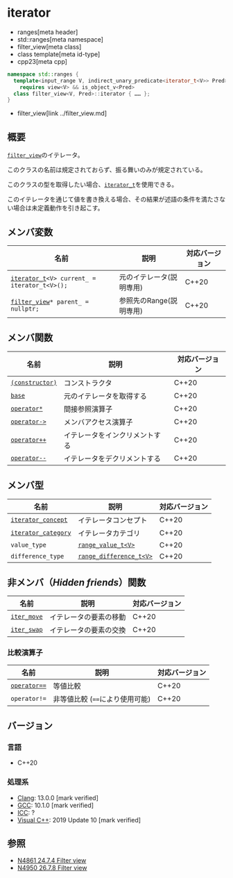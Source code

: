 # iterator
* ranges[meta header]
* std::ranges[meta namespace]
* filter_view[meta class]
* class template[meta id-type]
* cpp23[meta cpp]

```cpp
namespace std::ranges {
  template<input_range V, indirect_unary_predicate<iterator_t<V>> Pred>
    requires view<V> && is_object_v<Pred>
  class filter_view<V, Pred>::iterator { …… };
}
```
* filter_view[link ../filter_view.md]

## 概要

[`filter_view`](../filter_view.md)のイテレータ。

このクラスの名前は規定されておらず、振る舞いのみが規定されている。

このクラスの型を取得したい場合、[`iterator_t`](../iterator_t.md)を使用できる。

このイテレータを通じて値を書き換える場合、その結果が述語の条件を満たさない場合は未定義動作を引き起こす。

## メンバ変数

| 名前                                                               | 説明                       | 対応バージョン |
|--------------------------------------------------------------------|----------------------------|----------------|
| [`iterator_t`](../iterator_t.md)`<V> current_ = iterator_t<V>();`  | 元のイテレータ(説明専用)   | C++20          |
| [`filter_view`](../filter_view.md)`* parent_ = nullptr;`           | 参照先のRange(説明専用)    | C++20          |

## メンバ関数

| 名前                                           | 説明                           | 対応バージョン |
|------------------------------------------------|--------------------------------|----------------|
| [`(constructor)`](iterator/op_constructor.md)  | コンストラクタ                 | C++20          |
| [`base`](iterator/base.md)                     | 元のイテレータを取得する       | C++20          |
| [`operator*`](iterator/op_deref.md)            | 間接参照演算子                 | C++20          |
| [`operator->`](iterator/op_arrow.md)           | メンバアクセス演算子           | C++20          |
| [`operator++`](iterator/op_increment.md)       | イテレータをインクリメントする | C++20          |
| [`operator--`](iterator/op_decrement.md)       | イテレータをデクリメントする   | C++20          |

## メンバ型

| 名前                                                 | 説明                                                     | 対応バージョン |
|------------------------------------------------------|----------------------------------------------------------|----------------|
| [`iterator_concept`](iterator/iterator_concept.md.nolink)   | イテレータコンセプト                                     | C++20          |
| [`iterator_category`](iterator/iterator_category.md.nolink) | イテレータカテゴリ                                       | C++20          |
| `value_type`                                         | [`range_value_t<V>`](../range_value_t.md)                | C++20          |
| `difference_type`                                    | [`range_difference_t<V>`](../range_difference_t.md)      | C++20          |

## 非メンバ（*Hidden friends*）関数

| 名前                                     | 説明                   | 対応バージョン |
|------------------------------------------|------------------------|----------------|
| [`iter_move`](iterator/iter_move.md.nolink)     | イテレータの要素の移動 | C++20          |
| [`iter_swap`](iterator/iter_swap.md.nolink)     | イテレータの要素の交換 | C++20          |

### 比較演算子

| 名前                                 | 説明                            | 対応バージョン |
|--------------------------------------|---------------------------------|----------------|
| [`operator==`](iterator/op_equal.md) | 等値比較                        | C++20          |
| `operator!=`                         | 非等値比較 (`==`により使用可能) | C++20          |

## バージョン
### 言語
- C++20

### 処理系
- [Clang](/implementation.md#clang): 13.0.0 [mark verified]
- [GCC](/implementation.md#gcc): 10.1.0 [mark verified]
- [ICC](/implementation.md#icc): ?
- [Visual C++](/implementation.md#visual_cpp): 2019 Update 10 [mark verified]

## 参照
- [N4861 24.7.4 Filter view](https://timsong-cpp.github.io/cppwp/n4861/range.filter)
- [N4950 26.7.8 Filter view](https://timsong-cpp.github.io/cppwp/n4950/range.filter)
